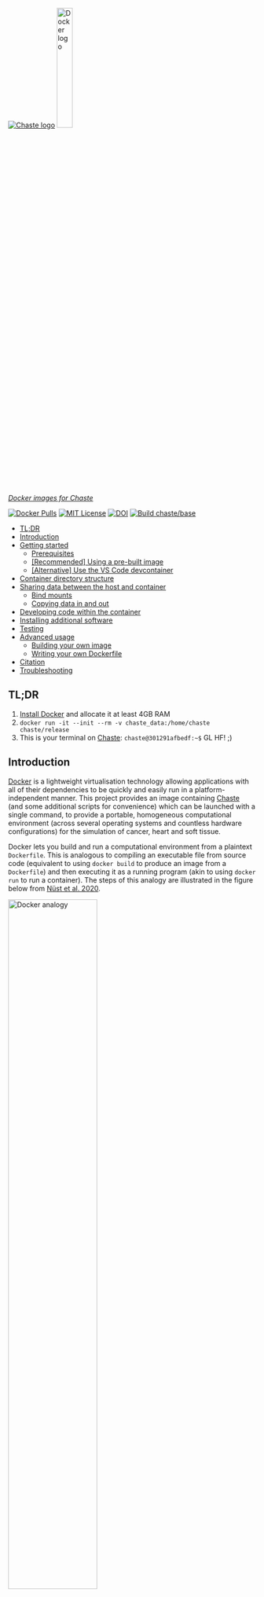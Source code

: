 [![Chaste logo](https://chaste.cs.ox.ac.uk/logos/chaste-266x60.jpg "Chaste")](https://chaste.github.io/)
<a href="https://docs.docker.com/"><img alt="Docker logo" src="https://www.docker.com/wp-content/uploads/2022/03/horizontal-logo-monochromatic-white.png" width="25%"></a>

[*Docker images for Chaste*](https://github.com/Chaste/chaste-docker)

[![Docker Pulls](https://img.shields.io/docker/pulls/chaste/release)](https://hub.docker.com/r/chaste/release/)
[![MIT License](https://img.shields.io/badge/license-MIT-green)](https://raw.githubusercontent.com/Chaste/chaste-docker/master/LICENSE.txt)
[![DOI](https://joss.theoj.org/papers/10.21105/joss.01848/status.svg)](https://doi.org/10.21105/joss.01848)
[![Build chaste/base](https://github.com/Chaste/chaste-docker/actions/workflows/docker-image.yml/badge.svg)](https://github.com/Chaste/chaste-docker/actions/workflows/docker-image.yml)


- [TL;DR](#tldr)
- [Introduction](#introduction)
- [Getting started](#getting-started)
  - [Prerequisites](#prerequisites)
  - [\[Recommended\] Using a pre-built image](#recommended-using-a-pre-built-image)
  - [\[Alternative\] Use the VS Code devcontainer](#alternative-use-the-vs-code-devcontainer)
- [Container directory structure](#container-directory-structure)
- [Sharing data between the host and container](#sharing-data-between-the-host-and-container)
  - [Bind mounts](#bind-mounts)
  - [Copying data in and out](#copying-data-in-and-out)
- [Developing code within the container](#developing-code-within-the-container)
- [Installing additional software](#installing-additional-software)
- [Testing](#testing)
- [Advanced usage](#advanced-usage)
  - [Building your own image](#building-your-own-image)
  - [Writing your own Dockerfile](#writing-your-own-dockerfile)
- [Citation](#citation)
- [Troubleshooting](#troubleshooting)

## TL;DR

1. [Install Docker](https://docs.docker.com/get-docker/) and allocate it at least 4GB RAM
2. `docker run -it --init --rm -v chaste_data:/home/chaste chaste/release`
3. This is your terminal on [Chaste](https://chaste.github.io/): 
`chaste@301291afbedf:~$` 
GL HF! ;)

## Introduction
[Docker](https://docs.docker.com/) is a lightweight virtualisation technology allowing applications with all of their dependencies to be quickly and easily run in a platform-independent manner. This project provides an image containing [Chaste](http://www.cs.ox.ac.uk/chaste/) (and some additional scripts for convenience) which can be launched with a single command, to provide a portable, homogeneous computational environment (across several operating systems and countless hardware configurations) for the simulation of cancer, heart and soft tissue.

Docker lets you build and run a computational environment from a plaintext `Dockerfile`. This is analogous to compiling an executable file from source code (equivalent to using `docker build` to produce an image from a `Dockerfile`) and then executing it as a running program (akin to using `docker run` to run a container). The steps of this analogy are illustrated in the figure below from [Nüst et al. 2020](https://journals.plos.org/ploscompbiol/article?id=10.1371/journal.pcbi.1008316).

<a href="https://journals.plos.org/ploscompbiol/article?id=10.1371/journal.pcbi.1008316"><img alt="Docker analogy" src="https://raw.githubusercontent.com/nuest/ten-simple-rules-dockerfiles/master/figures/analogy.png" width="60%"></a>

*Docker container analogy*

More generally, Docker also has an image registry which stores prebuilt images: https://hub.docker.com/. Users may upload images from their own computer (with `docker push`) and download those from others (e.g. with `docker pull`) including official dockerised applications (e.g. [Python](https://hub.docker.com/_/python) and [WordPress](https://hub.docker.com/_/wordpress)) as well as base images (e.g. [Ubuntu](https://hub.docker.com/_/ubuntu) and [Alpine](https://hub.docker.com/_/alpine)) to build upon for creating your own images. The Docker architecture and wider ecosystem are illustrated [here](https://docs.docker.com/get-started/overview/#docker-architecture). 

Some slides from a workshop introducing Docker and how to use this Chaste image can be found [here](https://docs.google.com/presentation/d/1UqpN_9Jwfl-c1I9UpDGaIgm2GVSWffwk9rGkFhaq5_U/edit?usp=sharing).

Getting started
---------------

### Prerequisites
Install [Docker](https://www.docker.com/products/docker-desktop/) and configure it to have at least 4GB of RAM and as many cores as you have (more than four cores will need more RAM). 

| OS      | Instructions                                                     |
| ------- | ----------------------------------------------------------------- |
| Linux   | Install [Docker for Linux](https://docs.docker.com/desktop/install/linux-install/). All available RAM and processing cores are shared by default. |
| macOS   | 1. Install [Docker for mac](https://docs.docker.com/desktop/install/mac-install/). <br>2. [Configure the preferences](https://docs.docker.com/desktop/settings/mac/) to increase the available RAM and share any desired areas of the hard disk. |
| Windows | 0. On Windows 10 or later, install WSL2 (if not already installed) then install the latest Ubuntu "App" from the Microsoft store. This can be accomplished by [opening PowerShell as an administrator](https://ubuntu.com/tutorials/install-ubuntu-on-wsl2-on-windows-10#2-install-wsl) and running: `wsl --install -d ubuntu`. <br>1. Install [Docker for Windows](https://docs.docker.com/desktop/install/windows-install/). <br>2. [Configure the preferences](https://docs.docker.com/desktop/settings/windows/) to [enable WSL extension integration in Docker Settings](https://learn.microsoft.com/en-us/windows/wsl/tutorials/wsl-containers) (in particular for the Ubuntu App) then [increase the available RAM](https://gist.github.com/jctosta/a8942ff4f8fbf01e339a0579172cb9fe) and select which local drives should be available to containers (e.g. the `C:` drive). <br>3. Launch the Ubuntu App which will provide a shell to type commands in. You can then either run a container [using a pre-built image](#recommended-using-a-pre-built-image) or [use the VS Code devcontainer](#alternative-use-the-vs-code-devcontainer) by cloning the Chaste repository within the Ubuntu environment, then opening VS Code by typing `code .` and finally clicking "Reopen in Container" in the VS Code popup window. Keeping the files within the Ubuntu filesystem in this way will greatly improve File I/O performance. <br>4. [Optional] [Install git on the host](https://www.atlassian.com/git/tutorials/install-git#windows) for tracking changes in your projects and to enable you to build the Docker image directly from GitHub if required. Installing [`posh-git`](https://git-scm.com/book/uz/v2/Appendix-A%3A-Git-in-Other-Environments-Git-in-Powershell) enables tab completion for git commands. |

> :warning:  Allocate at least 4GB of RAM to Docker or compilation will fail with strange errors!

### [Recommended] Using a pre-built image
1. If you want to get up and running with the latest release fully compiled and ready to go, after installing and configuring Docker simply run:
    ```
    docker run --init -it --rm -v chaste_data:/home/chaste chaste/release
    ```
    If needed, you can also specify an [available tag](https://hub.docker.com/r/chaste/release/tags) in the image name in the form `chaste/release:<tag>` to pull a particular release (e.g. `chaste/release:2024.2`) rather than defaulting to the latest version. 
2. Alternatively, if you want to use the latest development code from the `develop` branch, use this command to pull and run the latest `chaste/develop` image instead:
    ```
    docker run --init -it --rm -v chaste_data:/home/chaste chaste/develop
    ```

Once the container has successfully launched, you should see a command prompt similar to this:

```
chaste@301291afbedf:~$
```

This is a bash prompt within an isolated Docker container (based on [ubuntu](https://hub.docker.com/_/ubuntu)) with all the dependencies and pre-compiled code you need to start building your own Chaste projects. In here you can build and test your projects without interfering with the rest of your system. 

> :information_source:  To see system resource usage for your running containers, open another terminal and run `docker stats`. 

If you don't already have a project, just use the provided script `new_project.sh` to create a project template in `~/projects` as a starting point. Many tutorials for projects can be found here: https://chaste.cs.ox.ac.uk/trac/wiki/UserTutorials.

Once you have a project ready to build, use the script `build_project.sh <TestMyProject> c` (replacing `<TestMyProject>` with the name of your project) and you will find the output in `~/output` (the `c` argument is only necessary when new files are created). 

> :information_source:  To easily share data between the Docker container and the host e.g. the `output` directory, a bind-mount argument can be added to the command: `-v /host/path/to/output:/home/chaste/output`. See the instructions on [bind mounts](#bind-mounts) for further details.

When you are finished with the container, simply type `exit` or press `Ctrl+D` to close it (if necessary, pressing `Ctrl+C` first to stop any running processes). Any changes made in `/home/chaste` will persist when you relaunch a container, however if the container is deleted, everything else (e.g. installed packages, changes to system files) will be reset to how it was when the image was first used. 

### [Alternative] Use the VS Code devcontainer
If you use [VS Code](https://code.visualstudio.com/) and have installed Docker, you can simply clone the [Chaste code repository](https://github.com/Chaste/Chaste) and open it in VS Code (installing the [Remote Development extension pack](https://marketplace.visualstudio.com/items?itemName=ms-vscode-remote.vscode-remote-extensionpack) if prompted to do so). Finally, when prompted by the extension, click `Reopen in Container`. This will seamlessly pull, run and mount the latest `chaste/develop` image for you. 

> :information_source:  Note, this will mount the locally cloned copy of the Chaste code into the container, overlaying the copy already included in the image. While the pre-compiled binaries are built against the image's internal copy of the code, they will be relatively up-to-date, so will not take long to recompile against changes you make to the locally cloned code, bringing them back into synchrony. 

Further details of the `devcontainer` can be found [here](https://github.com/Chaste/Chaste/tree/develop/.devcontainer). 

For more advanced use cases, see [Building your own image](#building-your-own-image) below. 

Container directory structure
-----------------------------

Once launched, the container will start in the `chaste` user's home directory at `/home/chaste` with the following structure:

```bash
.
|-- build
|-- projects -> /home/chaste/src/projects
|-- scripts
|-- src
`-- output
```

These folders contain the following types of data:

- `build`: precompiled Chaste binaries and libraries
- `projects`: a symlink to `/home/chaste/src/projects` for user projects
- `scripts`: convenience scripts for creating, building and testing projects
- `src`: the Chaste source code
- `output`: the output folder for the project testing framework (set with `$CHASTE_TEST_OUTPUT`)

Corresponding environment variables are also set as follows:
- `CHASTE_DIR="/home/chaste"`
- `CHASTE_BUILD_DIR="${CHASTE_DIR}/build"`
- `CHASTE_PROJECTS_DIR="${CHASTE_DIR}/src/projects"`
- `CHASTE_SOURCE_DIR="${CHASTE_DIR}/src"`
- `CHASTE_TEST_OUTPUT="${CHASTE_DIR}/output"`

> :information_source:  If [building your own image](#building-your-own-image), the `CHASTE_DIR` path can be changed at buildtime with a build argument e.g. `--build-arg CHASTE_DIR=/path/to/alternative` which will then set the other directories relative to that path. 

Any changes made in the home folder (`/home/chaste`) will persist between restarting containers as it is designated as a `VOLUME`. Additionally, specific folders may be mounted over any of these subfolders, for example, to gain access to the test outputs for visualising in [ParaView](https://www.paraview.org/) or for mounting a different version of the Chaste source code. In general, data should be left in a (named) volume, as file I/O performance will be best that way. However, bind mounting host directories can be convenient e.g. for access to output files and so is explained next.

> :warning:  Docker containers are ephemeral by design and no changes will be saved after exiting (except to files in volumes or folders bind-mounted from the host). The contents of the container's home directory (including the Chaste source code and binaries) are stored in a Docker [`VOLUME`](https://docs.docker.com/storage/volumes/) and so will persist between container instances. However if you reset Docker, all volumes and their contained data will be lost, so be sure to regularly push your projects to a remote git repository!

Sharing data between the host and container
-------------------------------------------

This image is set up to store the Chaste source code, compiled libraries and scripts in a [Docker volume](https://docs.docker.com/storage/volumes/) as this is the [recommended mechanism](https://docs.docker.com/storage/) for data persistence and yields the best File I/O performance across multiple platforms.

One drawback of this type of mount is that the contents are more difficult to access from the host. However, to gain direct access to e.g. the `output` of the container from the host, or share datasets on the host with the container, a bind mount can be used (even overlaying a directory within the volume if needed). 

For further details and illustrations of the Docker mount options see the [storage documentation](https://docs.docker.com/storage/).

### Bind mounts

Any host directory (specified with an absolute path e.g. `/path/to/output`) may be mounted in the container e.g. the `output` directory. Alternatively, navigate to the folder on the host which contains these directories e.g. `C:\Users\$USERNAME\chaste` (Windows) or `~/chaste` (Linux/macOS) and use `$(pwd)/output` instead as shown below. In the following examples, the image name (final argument) is assumed to be `chaste/release` rather than e.g. `chaste/develop` or `chaste/release:2024.2` for simplicity. 
```
docker run -it --init --rm -v chaste_data:/home/chaste -v "${PWD}"/output:/home/chaste/output chaste/release
```

### Copying data in and out

On macOS and Windows (but *not* Linux), reading and writing files in bind mounts from the host have a greater overhead than for files in Docker volumes. This may slow down simulations where there is a lot of File I/O in those folders (e.g. `output`), so bind mounts should be used sparingly in such scenarios. A faster alternative would be to leave the files in a volume and use [`docker cp`](https://docs.docker.com/engine/reference/commandline/cp/) to copy them out at the end of the simulation (or copy modified files back in). 

For example, use the following commands to copy the whole `src` folder, where the container has been labelled `chaste` e.g. with a command beginning: `docker run --name chaste ...`:
```bash
docker cp chaste:/home/chaste/src .  # copy out
# Make changes to the source files here
docker cp src/. chaste:/home/chaste/src  # copy in
```

Developing code within the container
------------------------------------

We recommend using [VS Code](https://code.visualstudio.com/download) with the "[Remote Development](https://code.visualstudio.com/docs/remote/remote-overview)" extension which allows the files within a container to be directly accessed, edited and searched as if they were on the host system while preserving the performance benefits of keeping the files within the volume. 

> :information_source:  These steps relate to the currently [recommended pre-built image method](#recommended-using-a-pre-built-image). If you are using the new [`devcontainer`](#alternative-use-the-vs-code-devcontainer) instructions, these steps are done automatically.

1. Start the container from a terminal with the command given
2. In VS Code select "`Remote-Containers: Attach to Running Container...`"
3. Choose the chaste-docker container (which will have a random name unless you launch it by adding `--name <name>` to the run command)
4. Open the folder `/home/chaste` with VS Code's built-in file browser and you will be able to access the files and directories described above. 

<details><summary>Alternative approaches [click to expand]</summary><p> 

1. While it is better to leave the code within the volume for better performance you may wish to use another [bind mount](https://docs.docker.com/storage/bind-mounts/) to overlay the volume's `~/src` folder with a host directory containing the Chaste source code e.g. `-v /path/to/chaste_code:/home/chaste/src`. Chaste may then need to be recompiled within the container with `build_chaste.sh <branch/tag>` or if you already have the code in the mounted host folder, cloning can be skipped before recompiling with `build_chaste.sh .`. This will make the same source files directly accessible on both the host and within the Docker container, avoiding the need to copy files back and forth or use VS Code. This may result in slower I/O than when stored in a Docker volume, however this problem may be ameliorated on [macOS](https://docs.docker.com/storage/bind-mounts/#configure-mount-consistency-for-macos) with the [`delegated` option](https://docs.docker.com/docker-for-mac/osxfs-caching/#examples) e.g. `--mount type=bind,source="$(pwd)"/chaste_code,destination=/home/chaste/src,consistency=delegated`.

2. Alternatively, use the utility `docker-sync`: http://docker-sync.io/. This works on OSX, Windows, Linux (where it maps on to a native mount) and FreeBSD.
</p></details>

> :information_source:  For small edits to the code from the terminal, `nano` is installed in the image for convenience, along with `git` for pushing the changes.

Installing additional software
------------------------------

If you want to use a package which is not installed within the image, you can install it with the command:

```
sudo apt-get update && sudo apt-get install <PackageName>
```
Replacing `<PackageName>` as appropriate. The default user `chaste` has `sudo` privileges and is set to need no password.

Note that packages installed this way will not persist after the container is deleted (because the relevant files are not stored in `/home/chaste`). This can be avoided by omitting the `--rm` flag from the `docker run` command and using `docker start <container_name>` to relaunch a previously used container. If there is a package you think would be a particularly useful permanent addition to the Docker image, then email your suggestion to me or submit a pull request.

Testing
-------

To check Chaste compiled correctly you may wish to [run the continuous test pack](https://chaste.cs.ox.ac.uk/trac/wiki/ChasteGuides/CmakeFirstRun#Testingstep) from the `CHASTE_BUILD_DIR` directory:
```
ctest -j$(nproc) -L Continuous
```
The script `test.sh` (in `/home/chaste/scripts`) is provided in the users's path for convenience.

The following test can be run separately to quickly check the build environment and installed dependencies available to chaste:
```
ctest --verbose -R TestChasteBuildInfo$
```
For more information on testing see: https://chaste.cs.ox.ac.uk/trac/wiki/ChasteGuides/CmakeBuildGuide. 

## Advanced usage
### Building your own image
If you're a more advanced developer and want to build your own image with a particular code branch, make sure you have Docker up and running then read on! In these examples, we tag the image `chaste:custom` for illustration but you are encouraged to give it a more descriptive name.

1. Build the Chaste image:
    1. From the latest commit on Chaste's GitHub `develop` branch:
        ```
        docker build -t chaste:custom --build-arg GIT_TAG=develop https://github.com/chaste/chaste-docker.git
        ```
    2. Alternatively a specific branch or tag may be specified through the argument `--build-arg GIT_TAG=<branch|tag>` (with the same tag appended onto the docker image name for clarity) e.g.:
        ```
        docker build -t chaste:custom --build-arg GIT_TAG=2024.2 https://github.com/chaste/chaste-docker.git
        ```
    3. Finally, if you want a bare container ready for you to clone and compile your own Chaste code, pull a `base` image with `docker pull chaste/base` (specifying an [available Ubuntu distribution](https://hub.docker.com/repository/docker/chaste/base/tags) if desired e.g. `chaste/base:focal`) Alternatively, build a fresh image by running the following command (omitting the `--build-arg GIT_TAG=<branch|tag>` argument above, or explicitly passing `--build-arg GIT_TAG=-`, which will skip compiling Chaste within the image):
        ```
        docker build -t chaste:custom https://github.com/chaste/chaste-docker.git
        ```
        (When the container is running you may then edit `build_chaste.sh` in the `scripts` directory to configure the process with your own options before executing it.)

2. Launch the container:
    ```
    docker run --init -it --rm -v chaste_data:/home/chaste chaste:custom
    ```
    The first time will take a little longer than usual as the volume has to be populated with data. For information on accessing the contents of this volume, see the section on [sharing data](#sharing-data-between-the-host-and-container).

### Writing your own Dockerfile

<img alt="Ten Simple Rules for Writing Dockerfiles for Reproducible Research - Summary" src="https://raw.githubusercontent.com/nuest/ten-simple-rules-dockerfiles/master/figures/summary.png" width="25%" align="right">

For more advanced use cases, you can also include your own software, scripts and configuration by writing your own `Dockerfile`. To inherit the base configuration with the necessary dependencies and configuration for Chaste already set up, begin your `Dockerfile` with:
```
FROM chaste/base
```
or e.g. `chaste/base:focal` to specify a particular base image other than the `latest`. 

A full guide to writing a `Dockerfile` is beyond the scope of this project, however for more information, see the Docker [documentation](https://docs.docker.com/develop/develop-images/dockerfile_best-practices/) and [reference](https://docs.docker.com/engine/reference/builder/). There is also a handy list of Ten Simple Rules to help you get started! 

> :information_source:  Pro tip! To write your own `Dockerfile`s, see [Nüst et al. 2020](https://journals.plos.org/ploscompbiol/article?id=10.1371/journal.pcbi.1008316) for best practices. 

Citation
--------

If you found this work helpful, please cite the following publication.

Cooper et al., (2020). Chaste: Cancer, Heart and Soft Tissue Environment. Journal of Open Source Software, 5(47), 1848. https://doi.org/10.21105/joss.01848

[![DOI](https://joss.theoj.org/papers/10.21105/joss.01848/status.svg)](https://doi.org/10.21105/joss.01848)

```
@article{Chaste_2020,
    title = {Chaste: Cancer, Heart and Soft Tissue Environment},
    journal = {Journal of Open Source Software}
    publisher = {The Open Journal},
    year = {2020},
    month = {3},
    volume = {5},
    number = {47},
    pages = {1848},
    author = {Fergus R. Cooper and Ruth E. Baker and Miguel O. Bernabeu and Rafel Bordas and Louise Bowler and Alfonso Bueno-Orovio and Helen M. Byrne and Valentina Carapella and Louie Cardone-Noott and Jonathan Cooper and Sara Dutta and Benjamin D. Evans and Alexander G. Fletcher and James A. Grogan and Wenxian Guo and Daniel G. Harvey and Maurice Hendrix and David Kay and Jochen Kursawe and Philip K. Maini and Beth McMillan and Gary R. Mirams and James M. Osborne and Pras Pathmanathan and Joe M. Pitt-Francis and Martin Robinson and Blanca Rodriguez and Raymond J. Spiteri and David J. Gavaghan},
    doi = {10.21105/joss.01848},
    url = {https://doi.org/10.21105/joss.01848},
}
```

Additionally, if you found the "Ten Simple Rules ..." paper helpful for general advice or writing your own `Dockerfile`, please consider citing that too. 

Nüst D, Sochat V, Marwick B, Eglen SJ, Head T, Hirst T, and Evans, BD. (2020) Ten simple rules for writing Dockerfiles for reproducible data science. PLoS Comput Biol 16(11): e1008316. https://doi.org/10.1371/journal.pcbi.1008316

[![DOI](https://img.shields.io/badge/DOI-10.1371%2Fjournal.pcbi.1008316-yellow)](https://doi.org/10.1371/journal.pcbi.1008316)

```
@article{TSR_Dockerfiles_2020,
    title = {Ten Simple Rules for Writing Dockerfiles for Reproducible Data Science},
    journal = {PLOS Computational Biology},
    publisher = {Public Library of Science},
    year = {2020},
    month = {11},
    volume = {16},
    number = {11},
    pages = {1--24},
    author = {Daniel N{\"u}st and Vanessa Sochat and Ben Marwick and Stephen J. Eglen and Tim Head and Tony Hirst and Benjamin D. Evans},
    doi = {10.1371/journal.pcbi.1008316},
    url = {https://doi.org/10.1371/journal.pcbi.1008316},
}
```

Troubleshooting
---------------

* Firstly, make sure you have given Docker at least 4GB RAM, especially if you are compiling Chaste from source.

* If you get a message beginning: `Unexpected end of /proc/mounts line ...`, this can be safely ignored!

* If you ran a container before and explicitly gave it a name (e.g. using `--name chaste` as an argument to `docker run`) but it now refuses to launch with an error message like below, it's because you need to remove the existing (stopped) container before one can be recreated with the same name.

    ```
    docker: Error response from daemon: Conflict. The container name "/chaste" is already in use by container "1711bce2674e399b6084c6d452857377f6ed4dd8ee3aa19460de00fac7b86bc7". You have to remove (or rename) that container to be able to reuse that name.
    ```

    To remove the container, simply run the following command then rerun the `docker run ...` command to launch the container (N.B. This will *not* delete the data stored in the `chaste_data` volume but other changes made within the container will be lost e.g. installed software):

    ```
    docker rm chaste
    ```

    N.B. You can find out the names of existing containers (and their status) with the command: `docker ps -a`.

* If building the image from scratch, occasionally problems can occur if a dependency fails to download and install correctly. If such an issue occurs, try resetting your Docker environment (i.e. remove all containers, images and their intermediate layers) with the following command:
    ```
    docker system prune -a
    ```

    This will give you a clean slate from which to restart the building process described above.

* If you have deleted or otherwise corrupted the persistent data in the `chaste_data` volume, the command can be used with the `--volumes` flag. :warning:  Warning! :warning:  this will completely reset any changes to data in the image home directory along with any other Docker images on your system (except where other host folders have been bind-mounted). Commit and push any changes made to the Chaste source code or projects and save any important test outputs before running the command with this flag. If you are unsure, do not use this flag - instead list the volumes on your system with `docker volume ls` and then use the following command to delete a specific volume once you are happy that no important data remains within it:
    ```
    docker volume rm <volume_name>
    ```

    For more information on cleaning up Docker, see [this tutorial](https://www.digitalocean.com/community/tutorials/how-to-remove-docker-images-containers-and-volumes).

* For more general troubleshooting, opening a terminal and running `docker events` then launching the container in another terminal will provide logging information of the events happening behind the scenes.
